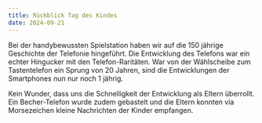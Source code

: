 ```yaml
---
title: Rückblick Tag des Kindes
date: 2024-09-21
---
```

Bei der handybewussten Spielstation haben wir auf die 150 jährige Geschichte der Telefonie hingeführt.
Die Entwicklung des Telefons war ein echter Hingucker mit den Telefon-Raritäten. War von der Wählscheibe zum Tastentelefon ein Sprung von 20 Jahren, sind die Entwicklungen der Smartphones nun nur noch 1 jährig. 

Kein Wunder, dass uns die Schnelligkeit der Entwicklung als Eltern überrollt.
Ein Becher-Telefon wurde zudem gebastelt und die Eltern konnten via Morsezeichen kleine Nachrichten der Kinder empfangen.
